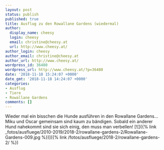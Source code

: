 ```yaml
---
layout: post
status: publish
published: true
title: Ausflug zu den Rowallane Gardens (wiedermal)
author:
  display_name: cheesy
  login: cheesy
  email: christine@cheesy.at
  url: http://www.cheesy.at/
author_login: cheesy
author_email: christine@cheesy.at
author_url: http://www.cheesy.at/
wordpress_id: 36480
wordpress_url: http://www.cheesy.at/?p=36480
date: '2018-11-18 15:24:07 +0000'
date_gmt: '2018-11-18 14:24:07 +0000'
categories:
- Ausflug
- Tiere
- Rowallane Gardens
comments: []
---
```

Wieder mal ein bisschen die Hunde ausführen in den Rowallane Gardens... Miku und Oscar gemeinsam sind kaum zu bändigen. Sobald ein anderer Hund nahekommt sind sie sich einig, den muss man verbellen!
[![]({% link _fotos/ausfluege/2010-2019/2018-2/rowallane-gardens-2/Rowallane-Gardens-009.jpg %})]({% link /fotos/ausfluege/2018-2/rowallane-gardens-2/ %})
